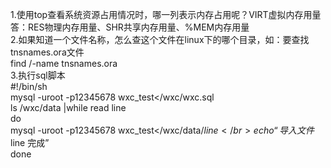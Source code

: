 1.使用top查看系统资源占用情况时，哪一列表示内存占用呢？VIRT虚拟内存用量</br>
答：RES物理内存用量、SHR共享内存用量、%MEM内存用量</br>
2.如果知道一个文件名称，怎么查这个文件在linux下的哪个目录，如：要查找tnsnames.ora文件</br>
find /-name tnsnames.ora</br>
3.执行sql脚本</br>
#!/bin/sh</br>
mysql -uroot -p12345678 wxc_test</wxc/wxc.sql</br>
ls /wxc/data |while read line</br>
do</br>
mysql -uroot -p12345678 wxc_test</wxc/data/$line</br>
echo “导入文件$line 完成”</br>
done</br>
